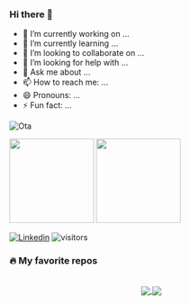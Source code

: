 ### Hi there 👋


- 🔭 I’m currently working on ...
- 🌱 I’m currently learning ...
- 👯 I’m looking to collaborate on ...
- 🤔 I’m looking for help with ...
- 💬 Ask me about ...
- 📫 How to reach me: ...
- 😄 Pronouns: ...
- ⚡ Fun fact: ...


![Ota](https://github-readme-stats.vercel.app/api?username=antoniPrz&show_icons=true&theme=nightowl)



<img height="150em" src="https://github-readme-streak-stats.herokuapp.com/?user=antoniPrz&hide_border=true&theme=nightowl&show_icons=true"/>
<img height="150em" src="https://github-readme-stats.vercel.app/api/top-langs/?username=antoniPrz&layout=compact&count_private=true&hide_border=true&theme=nightowl&show_icons=true">
     
 [![Linkedin](https://img.shields.io/badge/-LinkedIn-060606?style=flat&labelColor=0D0D0D&logo=Linkedin&Color=white)](https://www.linkedin.com/in/antoni-pérez/)
![visitors](https://visitor-badge-reloaded.herokuapp.com/badge?page_id=antoniPrz.antoniPrz&color=00cf00) 

<!--*************** my favourite repos ***************-->
<h3>🔥 My favorite repos</h3>
<br />
<div align="center">
  <a href="https://github.com/marcelo-rafael/nlw-06-letmeask">
    <img 
      align="center" 
      src="https://github-readme-stats.vercel.app/api/pin/?username=marcelo-rafael&repo=nlw-06-letmeask&theme=dracula&layout=compact" />
  </a>
  <a href="https://github.com/marcelo-rafael/nlw_heat_web">
    <img 
      align="center" 
      src="https://github-readme-stats.vercel.app/api/pin/?username=marcelo-rafael&repo=nlw_heat_web&theme=dracula&layout=compact" />
  </a>
</div>
